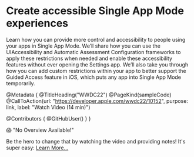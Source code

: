 # Create accessible Single App Mode experiences

Learn how you can provide more control and accessibility to people using your apps in Single App Mode. We’ll share how you can use the UIAccessibility and Automatic Assessment Configuration frameworks to apply these restrictions when needed and enable these accessibility features without ever opening the Settings app. We’ll also take you through how you can add custom restrictions within your app to better support the Guided Access feature in iOS, which puts any app into Single App Mode temporarily.

@Metadata {
   @TitleHeading("WWDC22")
   @PageKind(sampleCode)
   @CallToAction(url: "https://developer.apple.com/wwdc22/10152", purpose: link, label: "Watch Video (14 min)")

   @Contributors {
      @GitHubUser(<replace this with your GitHub handle>)
   }
}

😱 "No Overview Available!"

Be the hero to change that by watching the video and providing notes! It's super easy:
 [Learn More…](https://wwdcnotes.github.io/WWDCNotes/documentation/wwdcnotes/contributing)
